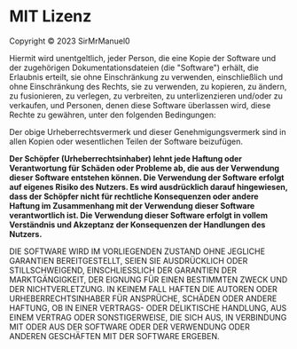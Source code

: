 # MIT Lizenz

Copyright © 2023 SirMrManuel0

Hiermit wird unentgeltlich, jeder Person, die eine Kopie der Software und der zugehörigen Dokumentationsdateien (die "Software") erhält, die Erlaubnis erteilt, sie ohne Einschränkung zu verwenden, einschließlich und ohne Einschränkung des Rechts, sie zu verwenden, zu kopieren, zu ändern, zu fusionieren, zu verlegen, zu verbreiten, zu unterlizenzieren und/oder zu verkaufen, und Personen, denen diese Software überlassen wird, diese Rechte zu gewähren, unter den folgenden Bedingungen:

Der obige Urheberrechtsvermerk und dieser Genehmigungsvermerk sind in allen Kopien oder wesentlichen Teilen der Software beizufügen.

**Der Schöpfer (Urheberrechtsinhaber) lehnt jede Haftung oder Verantwortung für Schäden oder Probleme ab, die aus der Verwendung dieser Software entstehen können. Die Verwendung der Software erfolgt auf eigenes Risiko des Nutzers. Es wird ausdrücklich darauf hingewiesen, dass der Schöpfer nicht für rechtliche Konsequenzen oder andere Haftung im Zusammenhang mit der Verwendung dieser Software verantwortlich ist. Die Verwendung dieser Software erfolgt in vollem Verständnis und Akzeptanz der Konsequenzen der Handlungen des Nutzers.**

DIE SOFTWARE WIRD IM VORLIEGENDEN ZUSTAND OHNE JEGLICHE GARANTIEN BEREITGESTELLT, SEIEN SIE AUSDRÜCKLICH ODER STILLSCHWEIGEND, EINSCHLIESSLICH DER GARANTIEN DER MARKTGÄNGIGKEIT, DER EIGNUNG FÜR EINEN BESTIMMTEN ZWECK UND DER NICHTVERLETZUNG. IN KEINEM FALL HAFTEN DIE AUTOREN ODER URHEBERRECHTSINHABER FÜR ANSPRÜCHE, SCHÄDEN ODER ANDERE HAFTUNG, OB IN EINER VERTRAGS- ODER DELIKTISCHE HANDLUNG, AUS EINEM VERTRAG ODER SONSTIGERWEISE, DIE SICH AUS, IN VERBINDUNG MIT ODER AUS DER SOFTWARE ODER DER VERWENDUNG ODER ANDEREN GESCHÄFTEN MIT DER SOFTWARE ERGEBEN.
